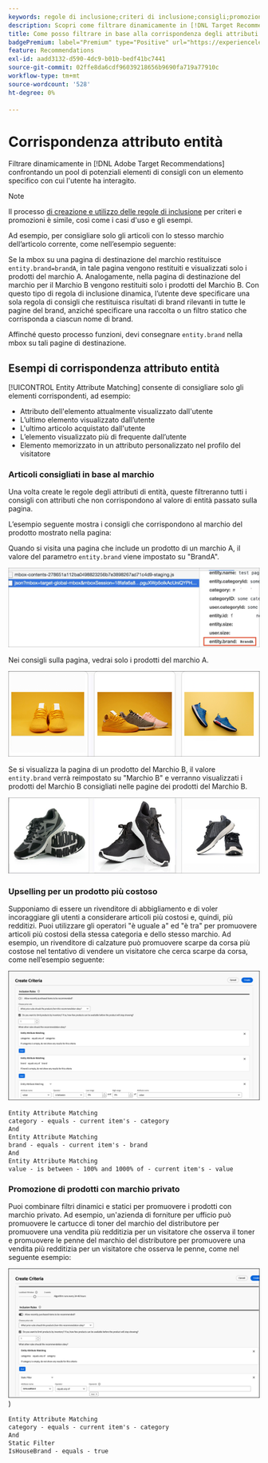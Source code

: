 ```yaml
---
keywords: regole di inclusione;criteri di inclusione;consigli;promozione;promozioni;filtro dinamico;dinamico;corrispondenza attributo entità
description: Scopri come filtrare dinamicamente in [!DNL Target Recommendations] confrontando un pool di elementi potenziali con un elemento specifico con cui l'utente ha interagito.
title: Come posso filtrare in base alla corrispondenza degli attributi di entità nelle attività Recommendations?
badgePremium: label="Premium" type="Positive" url="https://experienceleague.adobe.com/docs/target/using/introduction/intro.html?lang=en#premium newtab=true" tooltip="Scopri cosa è incluso in Target Premium."
feature: Recommendations
exl-id: aadd3132-d590-4dc9-b01b-bedf41bc7441
source-git-commit: 02ffe8da6cdf96039218656b9690fa719a77910c
workflow-type: tm+mt
source-wordcount: '528'
ht-degree: 0%

---
```


# Corrispondenza attributo entità

Filtrare dinamicamente in [!DNL Adobe Target Recommendations] confrontando un pool di potenziali elementi di consigli con un elemento specifico con cui l&#39;utente ha interagito.

>[!NOTE]
>
>Il processo [di creazione e utilizzo delle regole di inclusione](/help/main/c-recommendations/c-algorithms/use-dynamic-and-static-inclusion-rules.md) per criteri e promozioni è simile, così come i casi d&#39;uso e gli esempi.

Ad esempio, per consigliare solo gli articoli con lo stesso marchio dell’articolo corrente, come nell’esempio seguente:

Se la mbox su una pagina di destinazione del marchio restituisce `entity.brand=brandA`, in tale pagina vengono restituiti e visualizzati solo i prodotti del marchio A. Analogamente, nella pagina di destinazione del marchio per il Marchio B vengono restituiti solo i prodotti del Marchio B. Con questo tipo di regola di inclusione dinamica, l’utente deve specificare una sola regola di consigli che restituisca risultati di brand rilevanti in tutte le pagine del brand, anziché specificare una raccolta o un filtro statico che corrisponda a ciascun nome di brand.

Affinché questo processo funzioni, devi consegnare `entity.brand` nella mbox su tali pagine di destinazione.

## Esempi di corrispondenza attributo entità

[!UICONTROL Entity Attribute Matching] consente di consigliare solo gli elementi corrispondenti, ad esempio:

* Attributo dell&#39;elemento attualmente visualizzato dall&#39;utente
* L’ultimo elemento visualizzato dall’utente
* L&#39;ultimo articolo acquistato dall&#39;utente
* L’elemento visualizzato più di frequente dall’utente
* Elemento memorizzato in un attributo personalizzato nel profilo del visitatore

### Articoli consigliati in base al marchio

Una volta create le regole degli attributi di entità, queste filtreranno tutti i consigli con attributi che non corrispondono al valore di entità passato sulla pagina.

L’esempio seguente mostra i consigli che corrispondono al marchio del prodotto mostrato nella pagina:

Quando si visita una pagina che include un prodotto di un marchio A, il valore del parametro `entity.brand` viene impostato su &quot;BrandA&quot;.

![Chiamata Target di esempio](/help/main/c-recommendations/c-algorithms/assets/example-target-call.png)

Nei consigli sulla pagina, vedrai solo i prodotti del marchio A.

![Consigli per il Marchio A](/help/main/c-recommendations/c-algorithms/assets/brandA.png)

Se si visualizza la pagina di un prodotto del Marchio B, il valore `entity.brand` verrà reimpostato su &quot;Marchio B&quot; e verranno visualizzati i prodotti del Marchio B consigliati nelle pagine dei prodotti del Marchio B.

![Consigli per il marchio B](/help/main/c-recommendations/c-algorithms/assets/brandB.png)

### Upselling per un prodotto più costoso

Supponiamo di essere un rivenditore di abbigliamento e di voler incoraggiare gli utenti a considerare articoli più costosi e, quindi, più redditizi. Puoi utilizzare gli operatori &quot;è uguale a&quot; ed &quot;è tra&quot; per promuovere articoli più costosi della stessa categoria e dello stesso marchio. Ad esempio, un rivenditore di calzature può promuovere scarpe da corsa più costose nel tentativo di vendere un visitatore che cerca scarpe da corsa, come nell’esempio seguente:

![Upselling](/help/main/c-recommendations/c-algorithms/assets/upsell-new.png)

```
Entity Attribute Matching
category - equals - current item's - category 
And 
Entity Attribute Matching
brand - equals - current item's - brand 
And 
Entity Attribute Matching
value - is between - 100% and 1000% of - current item's - value
```

### Promozione di prodotti con marchio privato

Puoi combinare filtri dinamici e statici per promuovere i prodotti con marchio privato. Ad esempio, un&#39;azienda di forniture per ufficio può promuovere le cartucce di toner del marchio del distributore per promuovere una vendita più redditizia per un visitatore che osserva il toner e promuovere le penne del marchio del distributore per promuovere una vendita più redditizia per un visitatore che osserva le penne, come nel seguente esempio:

![Marchio casa](/help/main/c-recommendations/c-algorithms/assets/housebrand-new.png)
)

```
Entity Attribute Matching
category - equals - current item's - category 
And
Static Filter
IsHouseBrand - equals - true
```
